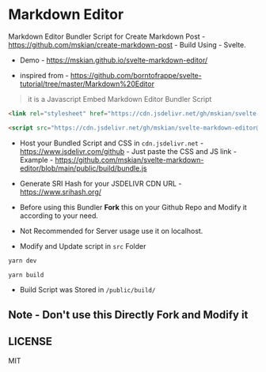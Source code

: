 # Markdown Editor

Markdown Editor Bundler Script for Create Markdown Post - <https://github.com/mskian/create-markdown-post> - Build Using - Svelte.  

- Demo - <https://mskian.github.io/svelte-markdown-editor/>  

- inspired from - <https://github.com/borntofrappe/svelte-tutorial/tree/master/Markdown%20Editor>  

> it is a Javascript Embed Markdown Editor Bundler Script  

```html
<link rel="stylesheet" href="https://cdn.jsdelivr.net/gh/mskian/svelte-markdown-editor@main/public/global.css" integrity="sha512-rjk1VSKXLRmHJrvoQMMKbU/pa64W3ycegk9qYfL6V+jNfvNqAvhB7dSk5Zi41gSsikbe1ZEobrO+4xyOooLorQ==" crossorigin="anonymous">
```

```html
<script src="https://cdn.jsdelivr.net/gh/mskian/svelte-markdown-editor@main/public/build/bundle.js" integrity="sha512-EOXe1E2V0oVQxPAvYZnO46UbbYwvo/Ccd5Z5ebl/gznaIpaNZJob5VG5GI4uGGJgKZZeUor6noAnL3j8wXFiWw==" crossorigin="anonymous"></script>
```

- Host your Bundled Script and CSS in `cdn.jsdelivr.net` - <https://www.jsdelivr.com/github> - Just paste the CSS and JS link - Example - <https://github.com/mskian/svelte-markdown-editor/blob/main/public/build/bundle.js>
- Generate SRI Hash for your JSDELIVR CDN URL - <https://www.srihash.org/>

- Before using this Bundler **Fork** this on your Github Repo and Modify it according to your need.
- Not Recommended for Server usage use it on localhost.
- Modify and Update script in `src` Folder

```sh
yarn dev
```

```sh
yarn build
```

- Build Script was Stored in `/public/build/`

## Note - Don't use this Directly Fork and Modify it

## LICENSE

MIT
